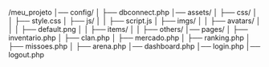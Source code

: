 /meu_projeto
│── config/
│   ├── dbconnect.php
│── assets/
│   ├── css/
│   │   ├── style.css
│   ├── js/
│   │   ├── script.js
│   ├── imgs/
│   │   ├── avatars/
│   │   │   ├── default.png
│   │   ├── items/
│   │   ├── others/
│── pages/
│   ├── inventario.php
│   ├── clan.php
│   ├── mercado.php
│   ├── ranking.php
│   ├── missoes.php
│   ├── arena.php
│── dashboard.php
│── login.php
│── logout.php
